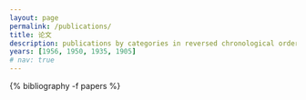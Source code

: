 ```yaml
---
layout: page
permalink: /publications/
title: 论文
description: publications by categories in reversed chronological order. generated by jekyll-scholar.
years: [1956, 1950, 1935, 1905]
# nav: true
---
```


<div class="publications">

{% bibliography -f papers %}

</div>
